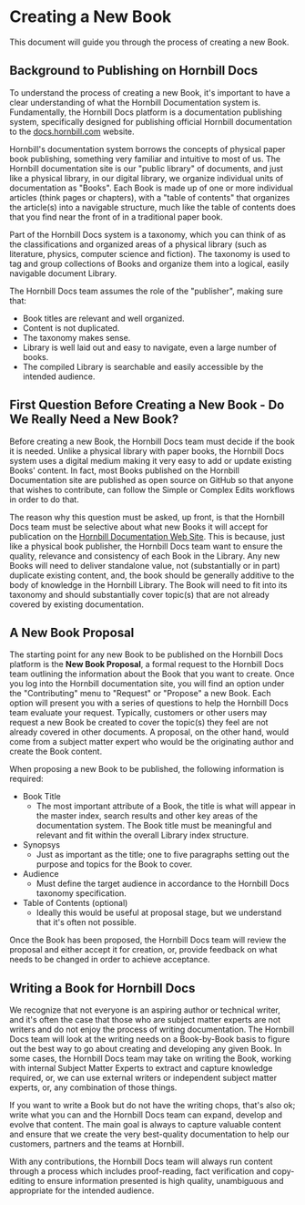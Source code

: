 # Creating a New Book
This document will guide you through the process of creating a new Book. 

## Background to Publishing on Hornbill Docs
To understand the process of creating a new Book, it's important to have a clear understanding of what the Hornbill Documentation system is. Fundamentally, the Hornbill Docs platform is a documentation publishing system, specifically designed for publishing official Hornbill documentation to the [docs.hornbill.com](https://docs.hornbill.com) website. 

Hornbill's documentation system borrows the concepts of physical paper book publishing, something very familiar and intuitive to most of us. The Hornbill documentation site is our "public library" of documents, and just like a physical library, in our digital library, we organize individual units of documentation as "Books". Each Book is made up of one or more individual articles (think pages or chapters), with a "table of contents" that organizes the article(s) into a navigable structure, much like the table of contents does that you find near the front of in a traditional paper book. 

Part of the Hornbill Docs system is a taxonomy, which you can think of as the classifications and organized areas of a physical library (such as literature, physics, computer science and fiction). The taxonomy is used to tag and group collections of Books and organize them into a logical, easily navigable document Library.   

The Hornbill Docs team assumes the role of the "publisher", making sure that: 

- Book titles are relevant and well organized.
- Content is not duplicated.
- The taxonomy makes sense.
- Library is well laid out and easy to navigate, even a large number of books. 
- The compiled Library is searchable and easily accessible by the intended audience.


## First Question Before Creating a New Book - Do We Really Need a New Book?
Before creating a new Book, the Hornbill Docs team must decide if the book it is needed. Unlike a physical library with paper books, the Hornbill Docs system uses a digital medium making it very easy to add or update existing Books' content. In fact, most Books published on the Hornbill Documentation site are published as open source on GitHub so that anyone that wishes to contribute, can follow the Simple or Complex Edits workflows in order to do that. 

The reason why this question must be asked, up front, is that the Hornbill Docs team must be selective about what new Books it will accept for publication on the [Hornbill Documentation Web Site](https://docs.hornbill.com). This is because, just like a physical book publisher, the Hornbill Docs team want to ensure the quality, relevance and consistency of each Book in the Library. Any new Books will need to deliver standalone value, not (substantially or in part) duplicate existing content, and, the book should be generally additive to the body of knowledge in the Hornbill Library. The Book will need to fit into its taxonomy and should substantially cover topic(s) that are not already covered by existing documentation. 

## A New Book Proposal
The starting point for any new Book to be published on the Hornbill Docs platform is the **New Book Proposal**, a formal request to the Hornbill Docs team outlining the information about the Book that you want to create.  Once you log into the Hornbill documentation site, you will find an option under the "Contributing" menu to "Request" or "Propose" a new Book. Each option will present you with a series of questions to help the Hornbill Docs team evaluate your request. Typically, customers or other users may request a new Book be created to cover the topic(s) they feel are not already covered in other documents. A proposal, on the other hand, would come from a subject matter expert who would be the originating author and create the Book content. 

When proposing a new Book to be published, the following information is required:

- Book Title
  - The most important attribute of a Book, the title is what will appear in the master index, search results and other key areas of the documentation system. The Book title must be meaningful and relevant and fit within the overall Library index structure.
- Synopsys
  - Just as important as the title; one to five paragraphs setting out the purpose and topics for the Book to cover.
- Audience
  - Must define the target audience in accordance to the Hornbill Docs taxonomy specification.
- Table of Contents (optional)
  - Ideally this would be useful at proposal stage, but we understand that it's often not possible. 

Once the Book has been proposed, the Hornbill Docs team will review the proposal and either accept it for creation, or, provide feedback on what needs to be changed in order to achieve acceptance.

## Writing a Book for Hornbill Docs
We recognize that not everyone is an aspiring author or technical writer, and it's often the case that those who are subject matter experts are not writers and do not enjoy the process of writing documentation. The Hornbill Docs team will look at the writing needs on a Book-by-Book basis to figure out the best way to go about creating and developing any given Book. In some cases, the Hornbill Docs team may take on writing the Book, working with internal Subject Matter Experts to extract and capture knowledge required, or, we can use external writers or independent subject matter experts, or, any combination of those things. 

If you want to write a Book but do not have the writing chops, that's also ok; write what you can and the Hornbill Docs team can expand, develop and evolve that content. The main goal is always to capture valuable content and ensure that we create the very best-quality documentation to help our customers, partners and the teams at Hornbill.

With any contributions, the Hornbill Docs team will always run content through a process which includes proof-reading, fact verification and copy-editing to ensure information presented is high quality, unambiguous and appropriate for the intended audience. 
